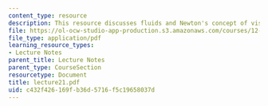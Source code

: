 ```yaml
---
content_type: resource
description: This resource discusses fluids and Newton's concept of viscosity.
file: https://ol-ocw-studio-app-production.s3.amazonaws.com/courses/12-520-geodynamics-fall-2006/c432f426169fb36d5716f5c19658037d_lecture21.pdf
file_type: application/pdf
learning_resource_types:
- Lecture Notes
parent_title: Lecture Notes
parent_type: CourseSection
resourcetype: Document
title: lecture21.pdf
uid: c432f426-169f-b36d-5716-f5c19658037d
---
```

